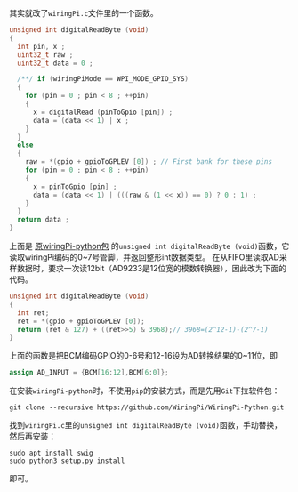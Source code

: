 其实就改了`wiringPi.c`文件里的一个函数。       

```c
unsigned int digitalReadByte (void)
{
  int pin, x ;
  uint32_t raw ;
  uint32_t data = 0 ;

  /**/ if (wiringPiMode == WPI_MODE_GPIO_SYS)
  {
    for (pin = 0 ; pin < 8 ; ++pin)
    {
      x = digitalRead (pinToGpio [pin]) ;
      data = (data << 1) | x ;
    }
  }
  else
  {
    raw = *(gpio + gpioToGPLEV [0]) ; // First bank for these pins
    for (pin = 0 ; pin < 8 ; ++pin)
    {
      x = pinToGpio [pin] ;
      data = (data << 1) | (((raw & (1 << x)) == 0) ? 0 : 1) ;
    }
  }
  return data ;
}
```

上面是 [原wiringPi-python包](https://github.com/WiringPi/WiringPi-Python) 的`unsigned int digitalReadByte (void)`函数，它读取wiringPi编码的0~7号管脚，并返回整形int数据类型。
在从FIFO里读取AD采样数据时，要求一次读12bit（AD9233是12位宽的模数转换器），因此改为下面的代码。      

```c
unsigned int digitalReadByte (void)
{
  int ret;
  ret = *(gpio + gpioToGPLEV [0]);
  return (ret & 127) + ((ret>>5) & 3968);// 3968=(2^12-1)-(2^7-1)
}
```

上面的函数是把BCM编码GPIO的0-6号和12-16设为AD转换结果的0~11位，即     
```verilog
assign AD_INPUT = {BCM[16:12],BCM[6:0]};
```

在安装`wiringPi-python`时，不使用`pip`的安装方式，而是先用`Git`下拉软件包：      

```shell
git clone --recursive https://github.com/WiringPi/WiringPi-Python.git
```

找到`wiringPi.c`里的`unsigned int digitalReadByte (void)`函数，手动替换，然后再安装：      

```shell
sudo apt install swig
sudo python3 setup.py install
```
即可。
